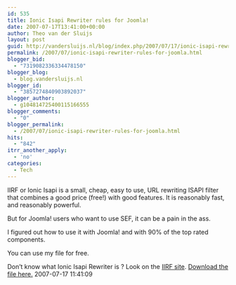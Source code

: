 ```yaml
---
id: 535
title: Ionic Isapi Rewriter rules for Joomla!
date: 2007-07-17T13:41:00+00:00
author: Theo van der Sluijs
layout: post
guid: http://vandersluijs.nl/blog/index.php/2007/07/17/ionic-isapi-rewriter-rules-for-joomla/
permalink: /2007/07/ionic-isapi-rewriter-rules-for-joomla.html
blogger_bid:
  - "7319082336334478150"
blogger_blog:
  - blog.vandersluijs.nl
blogger_id:
  - "3857274840903892037"
blogger_author:
  - g104814725400115166555
blogger_comments:
  - "0"
blogger_permalink:
  - /2007/07/ionic-isapi-rewriter-rules-for-joomla.html
hits:
  - "842"
itrr_another_apply:
  - 'no'
categories:
  - Tech
---
```

IIRF or Ionic Isapi is a small, cheap, easy to use, URL rewriting ISAPI filter that combines a good price (free!) with good features. It is reasonably fast, and reasonably powerful.

But for Joomla! users who want to use SEF, it can be a pain in the ass.

I figured out how to use it with Joomla! and with 90% of the top rated components.

You can use my file for free.  

Don&#8217;t know what Ionic Isapi Rewriter is ? Look on the <a href="http://cheeso.members.winisp.net/IIRF.aspx" target="_blank">IIRF site</a>. <a href="https://vandersluijs.nl/images/stories/files/isapirewrite4.zip" target="_self">Download the file here.</a> 2007-07-17 11:41:09  
<a name="more"></a>